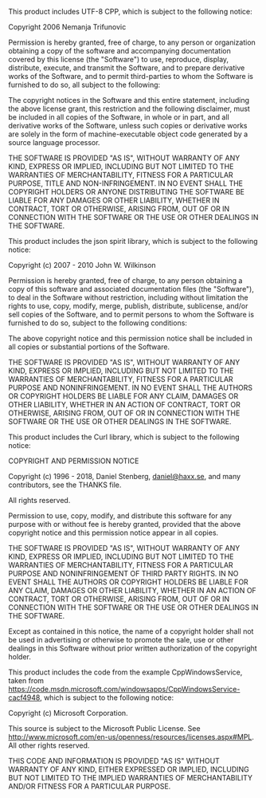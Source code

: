 This product includes UTF-8 CPP, which is subject to the following notice:
 
Copyright 2006 Nemanja Trifunovic 

Permission is hereby granted, free of charge, to any person or organization 
obtaining a copy of the software and accompanying documentation covered by 
this license (the "Software") to use, reproduce, display, distribute, 
execute, and transmit the Software, and to prepare derivative works of the 
Software, and to permit third-parties to whom the Software is furnished to 
do so, all subject to the following: 

The copyright notices in the Software and this entire statement, including 
the above license grant, this restriction and the following disclaimer, 
must be included in all copies of the Software, in whole or in part, and 
all derivative works of the Software, unless such copies or derivative 
works are solely in the form of machine-executable object code generated by 
a source language processor. 

THE SOFTWARE IS PROVIDED "AS IS", WITHOUT WARRANTY OF ANY KIND, EXPRESS OR 
IMPLIED, INCLUDING BUT NOT LIMITED TO THE WARRANTIES OF MERCHANTABILITY, 
FITNESS FOR A PARTICULAR PURPOSE, TITLE AND NON-INFRINGEMENT. IN NO EVENT 
SHALL THE COPYRIGHT HOLDERS OR ANYONE DISTRIBUTING THE SOFTWARE BE LIABLE 
FOR ANY DAMAGES OR OTHER LIABILITY, WHETHER IN CONTRACT, TORT OR OTHERWISE, 
ARISING FROM, OUT OF OR IN CONNECTION WITH THE SOFTWARE OR THE USE OR OTHER 
DEALINGS IN THE SOFTWARE.


This product includes the json spirit library, which is subject to the following notice:

Copyright (c) 2007 - 2010 John W. Wilkinson

Permission is hereby granted, free of charge, to any person
obtaining a copy of this software and associated documentation
files (the "Software"), to deal in the Software without
restriction, including without limitation the rights to use,
copy, modify, merge, publish, distribute, sublicense, and/or sell
copies of the Software, and to permit persons to whom the
Software is furnished to do so, subject to the following
conditions:

The above copyright notice and this permission notice shall be
included in all copies or substantial portions of the Software.

THE SOFTWARE IS PROVIDED "AS IS", WITHOUT WARRANTY OF ANY KIND,
EXPRESS OR IMPLIED, INCLUDING BUT NOT LIMITED TO THE WARRANTIES
OF MERCHANTABILITY, FITNESS FOR A PARTICULAR PURPOSE AND
NONINFRINGEMENT. IN NO EVENT SHALL THE AUTHORS OR COPYRIGHT
HOLDERS BE LIABLE FOR ANY CLAIM, DAMAGES OR OTHER LIABILITY,
WHETHER IN AN ACTION OF CONTRACT, TORT OR OTHERWISE, ARISING
FROM, OUT OF OR IN CONNECTION WITH THE SOFTWARE OR THE USE OR
OTHER DEALINGS IN THE SOFTWARE.


This product includes the Curl library, which is subject to the following notice:

COPYRIGHT AND PERMISSION NOTICE

Copyright (c) 1996 - 2018, Daniel Stenberg, daniel@haxx.se, and many contributors, see the THANKS file.

All rights reserved.

Permission to use, copy, modify, and distribute this software for any purpose with or without fee is hereby granted, provided that the above copyright notice and this permission notice appear in all copies.

THE SOFTWARE IS PROVIDED "AS IS", WITHOUT WARRANTY OF ANY KIND, EXPRESS OR IMPLIED, INCLUDING BUT NOT LIMITED TO THE WARRANTIES OF MERCHANTABILITY, FITNESS FOR A PARTICULAR PURPOSE AND NONINFRINGEMENT OF THIRD PARTY RIGHTS. IN NO EVENT SHALL THE AUTHORS OR COPYRIGHT HOLDERS BE LIABLE FOR ANY CLAIM, DAMAGES OR OTHER LIABILITY, WHETHER IN AN ACTION OF CONTRACT, TORT OR OTHERWISE, ARISING FROM, OUT OF OR IN CONNECTION WITH THE SOFTWARE OR THE USE OR OTHER DEALINGS IN THE SOFTWARE.

Except as contained in this notice, the name of a copyright holder shall not be used in advertising or otherwise to promote the sale, use or other dealings in this Software without prior written authorization of the copyright holder.


This product includes the code from the example CppWindowsService, taken from https://code.msdn.microsoft.com/windowsapps/CppWindowsService-cacf4948, which is subject to the following notice:

Copyright (c) Microsoft Corporation.

This source is subject to the Microsoft Public License.
See http://www.microsoft.com/en-us/openness/resources/licenses.aspx#MPL.
All other rights reserved.

THIS CODE AND INFORMATION IS PROVIDED "AS IS" WITHOUT WARRANTY OF ANY KIND, 
EITHER EXPRESSED OR IMPLIED, INCLUDING BUT NOT LIMITED TO THE IMPLIED 
WARRANTIES OF MERCHANTABILITY AND/OR FITNESS FOR A PARTICULAR PURPOSE.


